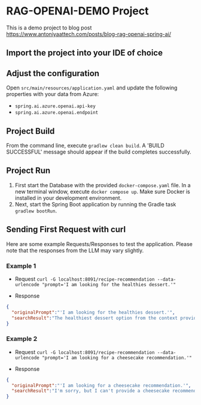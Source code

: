 # RAG-OPENAI-DEMO Project

This is a demo project to blog post https://www.antoniyaattech.com/posts/blog-rag-openai-spring-ai/

## Import the project into your IDE of choice

## Adjust the configuration

Open `src/main/resources/application.yaml` and update the following properties with your data from Azure:
* `spring.ai.azure.openai.api-key` 
* `spring.ai.azure.openai.endpoint`

## Project Build

From the command line, execute `gradlew clean build`. A 'BUILD SUCCESSFUL' message should appear if the build completes successfully.

## Project Run

1. First start the Database with the provided `docker-compose.yaml` file. In a new terminal window, execute `docker compose up`. Make sure Docker is installed in your development environment.
2. Next, start the Spring Boot application by running the Gradle task `gradlew bootRun`.

## Sending First Request with curl

Here are some example Requests/Responses to test the application. Please note that the responses from the LLM may vary slightly.

### Example 1

* Request
`curl -G localhost:8091/recipe-recommendation --data-urlencode "prompt='I am looking for the healthies dessert.'"`

* Response
```json
{
  "originalPrompt":"'I am looking for the healthies dessert.'",
  "searchResult":"The healthiest dessert option from the context provided is the vegan carrot cake with dark chocolate."
}
```

### Example 2

* Request
`curl -G localhost:8091/recipe-recommendation --data-urlencode "prompt='I am looking for a cheesecake recommendation.'"`

* Response
```json
{
  "originalPrompt":"'I am looking for a cheesecake recommendation.'",
  "searchResult":"I'm sorry, but I can't provide a cheesecake recommendation based on the information provided."
}
``` 
  
